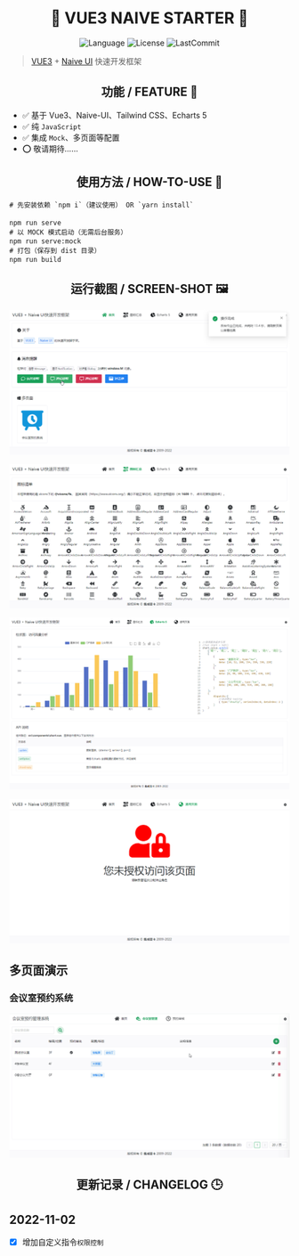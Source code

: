 <div align=center>
<h1>🎉 VUE3 NAIVE STARTER 🎉</h1>

![Language](https://img.shields.io/github/languages/top/0604hx/vue3-naive-starter?logo=javascript&color=blue)
![License](https://img.shields.io/badge/License-MIT-green)
![LastCommit](https://img.shields.io/github/last-commit/0604hx/vue3-naive-starter?color=blue&logo=github)

</div>

> [VUE3](https://cn.vuejs.org/) + [Naive UI](https://www.naiveui.com) 快速开发框架


<div align=center>

## 功能 / FEATURE 🎉

</div>

- ✅ 基于 Vue3、Naive-UI、Tailwind CSS、Echarts 5
- ✅ 纯 `JavaScript`
- ✅ 集成 `Mock`、多页面等配置
- ⭕ 敬请期待……

<div align=center>

## 使用方法 / HOW-TO-USE 📖

</div>

```shell
# 先安装依赖 `npm i`（建议使用） OR `yarn install`

npm run serve
# 以 MOCK 模式启动（无需后台服务）
npm run serve:mock
# 打包（保存到 dist 目录）
npm run build
```

<div align=center>

## 运行截图 / SCREEN-SHOT 🖼️

</div>

![](docs/screenshot/demo-home.png)

![](docs/screenshot/demo-icons.png)

![](docs/screenshot/demo-chart.png)

![](docs/screenshot/demo-403.png)

## 多页面演示

### 会议室预约系统

![](docs/screenshot/meeting.gif)

<div align=center>

## 更新记录 / CHANGELOG 🕒

</div>

## 2022-11-02

- [x] 增加自定义指令`权限控制`
